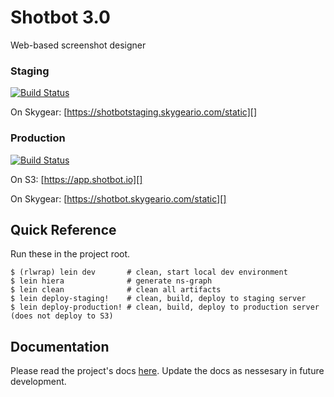 # Shotbot 3.0

Web-based screenshot designer

### Staging

[![Build Status][build-master]][shotbot-travis]

On Skygear: [https://shotbotstaging.skygeario.com/static][]

### Production

[![Build Status][build-production]][shotbot-travis]

On S3: [https://app.shotbot.io][]

On Skygear: [https://shotbot.skygeario.com/static][]


## Quick Reference

Run these in the project root.

```
$ (rlwrap) lein dev       # clean, start local dev environment
$ lein hiera              # generate ns-graph
$ lein clean              # clean all artifacts
$ lein deploy-staging!    # clean, build, deploy to staging server
$ lein deploy-production! # clean, build, deploy to production server (does not deploy to S3)
```

## Documentation

Please read the project's docs [here][shotbot-doc].
Update the docs as nessesary in future development.

[shotbot-doc]: doc/
[shotbot-travis]: https://travis-ci.com/oursky/shotbot3
[build-master]: https://travis-ci.com/oursky/shotbot3.svg?token=KUhZJWtRphqCQF3xzmxM&branch=master
[build-production]: https://travis-ci.com/oursky/shotbot3.svg?token=KUhZJWtRphqCQF3xzmxM&branch=production
[https://shotbotstaging.skygeario.com/static]: https://shotbotstaging.skygeario.com/static
[https://shotbot.skygeario.com/static]: https://shotbot.skygeario.com/static
[https://app.shotbot.io]: https://app.shotbot.io
